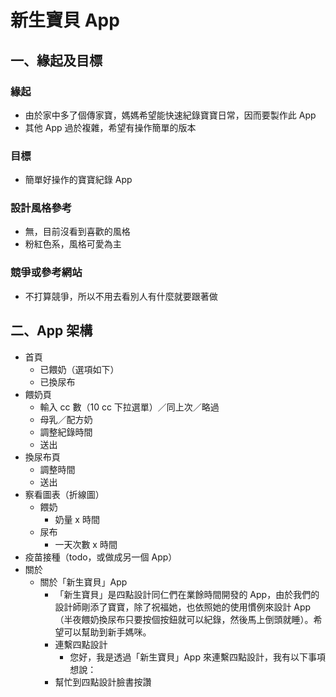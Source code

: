 # 新生寶貝 App
## 一、緣起及目標
### 緣起
* 由於家中多了個傳家寶，媽媽希望能快速紀錄寶寶日常，因而要製作此 App
* 其他 App 過於複雜，希望有操作簡單的版本

### 目標
* 簡單好操作的寶寶紀錄 App

### 設計風格參考
* 無，目前沒看到喜歡的風格
* 粉紅色系，風格可愛為主

### 競爭或參考網站
* 不打算競爭，所以不用去看別人有什麼就要跟著做

## 二、App 架構
* 首頁
	* 已餵奶（選項如下）
	* 已換尿布
* 餵奶頁
	* 輸入 cc 數（10 cc 下拉選單）／同上次／略過
	* 母乳／配方奶
	* 調整紀錄時間
	* 送出
* 換尿布頁
	* 調整時間
	* 送出
* 察看圖表（折線圖）
	* 餵奶
		* 奶量 x 時間
	* 尿布
		* 一天次數 x 時間
* 疫苗接種（todo，或做成另一個 App）
* 關於
	* 關於「新生寶貝」App
		* 「新生寶貝」是四點設計同仁們在業餘時間開發的 App，由於我們的設計師剛添了寶寶，除了祝福她，也依照她的使用慣例來設計 App（半夜餵奶換尿布只要按個按鈕就可以紀錄，然後馬上倒頭就睡）。希望可以幫助到新手媽咪。
		* 連繫四點設計
			* 您好，我是透過「新生寶貝」App 來連繫四點設計，我有以下事項想說：
		* 幫忙到四點設計臉書按讚

